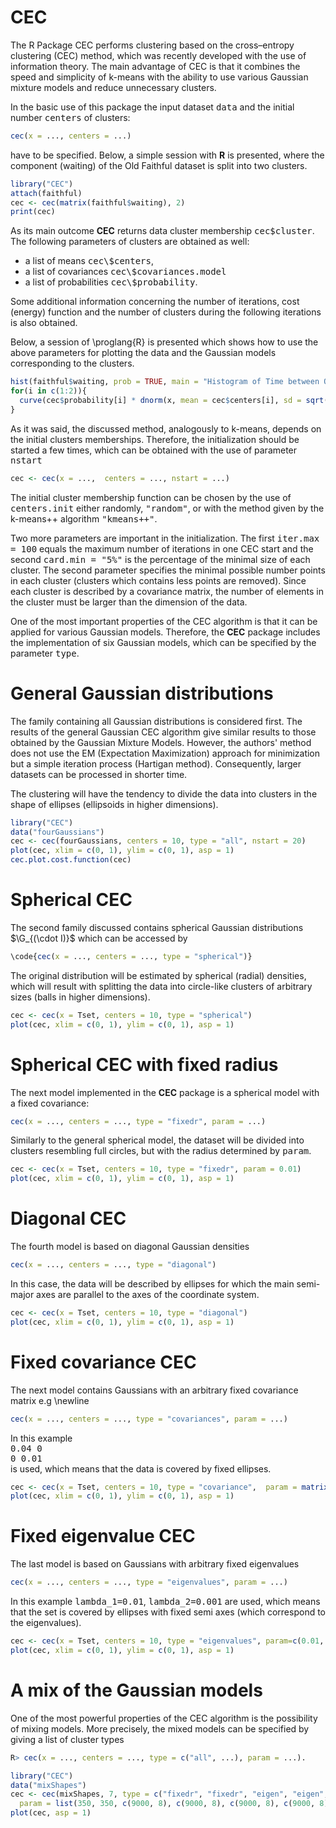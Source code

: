 CEC
===

The R Package CEC performs clustering based on the cross–entropy clustering (CEC) method, which was recently developed with the use of information theory. The main advantage of CEC is that it combines the speed and simplicity of k-means with the ability to use various Gaussian mixture models and reduce unnecessary clusters.

In the basic use of this package the input dataset <tt>data</tt> and the initial number <tt>centers</tt> of clusters: <br />

```R
cec(x = ..., centers = ...)
```
have to be specified. Below, a simple session with <b>R</b> is presented, where the component
(waiting) of the Old Faithful dataset is split into two clusters.

```R
library("CEC")
attach(faithful)
cec <- cec(matrix(faithful$waiting), 2)
print(cec)
```

As its main outcome <b>CEC</b> returns data cluster membership <tt>cec\$cluster</tt>. The following parameters of 
clusters are obtained as well:
<ul>
<li> a list of means <tt>cec\$centers</tt>, </li>
<li> a list of covariances <tt>cec\$covariances.model</tt> </li>
<li> a list of probabilities <tt>cec\$probability</tt>. </li>
</ul>

Some additional information concerning the number of iterations, cost (energy) function and the number of clusters during the following iterations is also obtained.

Below, a session of \proglang{R} is presented which shows how to use the above parameters for plotting the data and the Gaussian models corresponding to the clusters.

```R
hist(faithful$waiting, prob = TRUE, main = "Histogram of Time between Old Faithful eruptions", xlab = "Minutes", ylim = c(0, 0.05));
for(i in c(1:2)){
  curve(cec$probability[i] * dnorm(x, mean = cec$centers[i], sd = sqrt(cec$covariances[[i]][1])), add = T, col = i + 1)  
}
```

As it was said, the discussed method, analogously to k-means, depends on the initial clusters memberships. Therefore, the initialization should be started a few times, which can be obtained with the use of parameter <tt>nstart</tt> 
```R
cec <- cec(x = ...,  centers = ..., nstart = ...)
```
The initial cluster membership function can be chosen by the use of <tt>centers.init</tt> either randomly, <tt>"random"</tt>, or with the method given by the k-means++ algorithm <tt>"kmeans++"</tt>. 

Two more parameters are important in the initialization. The first <tt>iter.max = 100</tt> equals the maximum number of iterations in one CEC start and the second  <tt>card.min = "5\%"</tt> is the percentage of the minimal size of each cluster. The second parameter specifies the minimal possible number points in each cluster (clusters which contains less points are removed). Since each cluster is described by a covariance matrix, the number of elements in the cluster must be larger than the dimension of the data.

One of the most important properties of the CEC algorithm is that it can be applied for various Gaussian models. Therefore, the <b>CEC</b> package includes the implementation of six Gaussian models, which can be specified by the parameter <tt>type</tt>.

General Gaussian distributions
===

The family containing all Gaussian distributions is considered first. 
The results of the general Gaussian CEC algorithm give similar results to those obtained  by the Gaussian Mixture Models. 
However, the authors' method does not use the EM (Expectation Maximization) approach for minimization but a simple iteration process (Hartigan method). Consequently,  larger datasets can be processed in shorter time.

The clustering will have the tendency to divide
the data into clusters in the shape of ellipses
(ellipsoids in higher dimensions). 
 
```R
library("CEC")
data("fourGaussians")
cec <- cec(fourGaussians, centers = 10, type = "all", nstart = 20)
plot(cec, xlim = c(0, 1), ylim = c(0, 1), asp = 1)
cec.plot.cost.function(cec)
```

Spherical CEC
===

The second family discussed contains spherical Gaussian distributions $\G_{(\cdot I)}$ which 
can be accessed by
```R
\code{cec(x = ..., centers = ..., type = "spherical")}
```
The original distribution will be estimated by spherical (radial) densities, which will result with splitting the data into circle-like clusters of arbitrary sizes (balls in higher dimensions). 

```R
cec <- cec(x = Tset, centers = 10, type = "spherical")
plot(cec, xlim = c(0, 1), ylim = c(0, 1), asp = 1)
```

Spherical CEC with fixed radius
===

The next model implemented in the <b>CEC</b> package is a spherical model with a fixed covariance: 
```R
cec(x = ..., centers = ..., type = "fixedr", param = ...)
```
Similarly to the general spherical model, the dataset will be divided into clusters resembling full circles, but with the radius determined by <tt>param</tt>.

```R
cec <- cec(x = Tset, centers = 10, type = "fixedr", param = 0.01)
plot(cec, xlim = c(0, 1), ylim = c(0, 1), asp = 1)
```

Diagonal CEC
===

The fourth model is based on diagonal Gaussian densities 
```R
cec(x = ..., centers = ..., type = "diagonal") 
```

In this case, the data will be described by ellipses for which the main semi-major axes are parallel to the axes of the coordinate system. 

```R
cec <- cec(x = Tset, centers = 10, type = "diagonal")
plot(cec, xlim = c(0, 1), ylim = c(0, 1), asp = 1)
```
 
Fixed covariance CEC
===

The next model contains Gaussians with an arbitrary fixed covariance matrix  e.g \newline
```R
cec(x = ..., centers = ..., type = "covariances", param = ...)
```
In this example <br />
<tt>
0.04  0 <br />
0     0.01 <br />
</tt>
is used, which means that the data is covered by fixed ellipses.

```R
cec <- cec(x = Tset, centers = 10, type = "covariance",  param = matrix(c(0.04, 0, 0, 0.01), 2))
plot(cec, xlim = c(0, 1), ylim = c(0, 1), asp = 1)
```

Fixed eigenvalue CEC
===

The last model is based on Gaussians with arbitrary fixed eigenvalues  
```R
cec(x = ..., centers = ..., type = "eigenvalues", param = ...) 
```
In this example <tt>lambda_1=0.01</tt>, <tt>lambda_2=0.001</tt> are used, which means that the set is covered by ellipses with fixed semi axes (which correspond to the eigenvalues). 

```R
cec <- cec(x = Tset, centers = 10, type = "eigenvalues", param=c(0.01, 0.001))
plot(cec, xlim = c(0, 1), ylim = c(0, 1), asp = 1)
```

A mix of the Gaussian models
===

One of the most powerful properties of the CEC algorithm is the possibility of mixing models. More precisely, the mixed models can be specified by giving a list of cluster types 

```R
R> cec(x = ..., centers = ..., type = c("all", ...), param = ...).
```

```R
library("CEC")
data("mixShapes")
cec <- cec(mixShapes, 7, type = c("fixedr", "fixedr", "eigen", "eigen",  "eigen", "eigen", "eigen"), 
  param = list(350, 350, c(9000, 8), c(9000, 8), c(9000, 8), c(9000, 8), c(9000, 8)), nstart = 100)
plot(cec, asp = 1)
```


